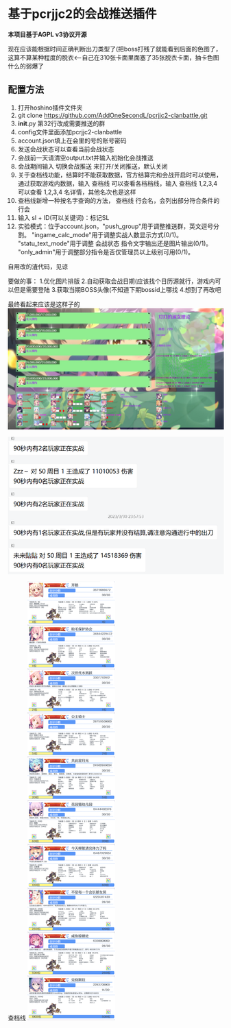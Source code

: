 # 基于pcrjjc2的会战推送插件

**本项目基于AGPL v3协议开源**

现在应该能根据时间正确判断出刀类型了(把boss打残了就能看到后面的色图了，这算不算某种程度的脱衣<--自己在310张卡面里面塞了35张脱衣卡面，抽卡色图什么的弱爆了
## 配置方法

1. 打开hoshino插件文件夹
2. git clone https://github.com/AddOneSecondL/pcrjjc2-clanbattle.git
3. __init__.py 第32行改成需要推送的群
4. config文件里面添加pcrjjc2-clanbattle
5. account.json填上在会里的号的账号密码
6. 发送会战状态可以查看当前会战状态
7. 会战前一天请清空output.txt并输入初始化会战推送
8. 会战期间输入 切换会战推送 来打开/关闭推送，默认关闭
9. 关于查档线功能，结算时不能获取数据，官方结算完和会战开启时可以使用，通过获取游戏内数据，输入 查档线 可以查看各档档线，输入 查档线 1,2,3,4 可以查看 1,2,3,4 名详情，其他名次也是这样
10. 查档线新增一种按名字查询的方法， 查档线 行会名，会列出部分符合条件的行会
11. 输入 sl + ID(可以关键词)：标记SL
12. 实验模式：位于account.json，"push_group"用于调整推送群，英文逗号分割。
                               "ingame_calc_mode"用于调整实战人数显示方式(0/1)。
                               "statu_text_mode"用于调整 会战状态 指令文字输出还是图片输出(0/1)。
                               "only_admin"用于调整部分指令是否仅管理员以上级别可用(0/1)。

自用改的渣代码，见谅



要做的事：
1.优化图片排版
2.自动获取会战日期(应该找个日历源就行，游戏内可以但是需要登陆
3.获取当期BOSS头像(不知道下期bossid上哪找
4.想到了再改吧

最终看起来应该是这样子的
![](example/1.jpg)

![](example/2.png)

查档线
![](example/3.png)
